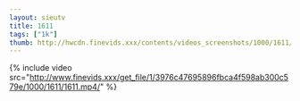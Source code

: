 ```yaml
--- 
layout: sieutv
title: 1611
tags: ["1k"]
thumb: http://hwcdn.finevids.xxx/contents/videos_screenshots/1000/1611/preview.mp4.jpg
---
```

{% include video src="http://www.finevids.xxx/get_file/1/3976c47695896fbca4f598ab300c579e/1000/1611/1611.mp4/" %} 
